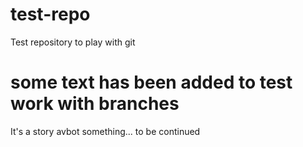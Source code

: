 # test-repo
Test repository to play with git

# some text has been added to test work with branches
It's a story avbot something... to be continued
